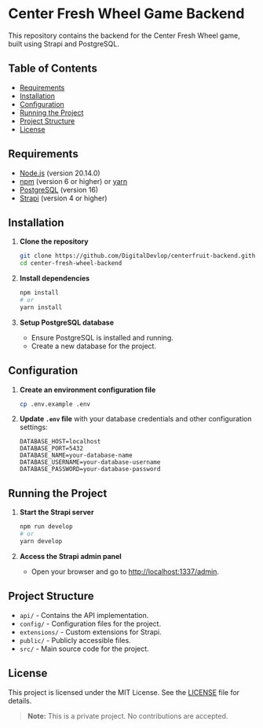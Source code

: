 # Center Fresh Wheel Game Backend

This repository contains the backend for the Center Fresh Wheel game, built using Strapi and PostgreSQL.

## Table of Contents
- [Requirements](#requirements)
- [Installation](#installation)
- [Configuration](#configuration)
- [Running the Project](#running-the-project)
- [Project Structure](#project-structure)
- [License](#license)

## Requirements
- [Node.js](https://nodejs.org/) (version 20.14.0)
- [npm](https://www.npmjs.com/) (version 6 or higher) or [yarn](https://yarnpkg.com/)
- [PostgreSQL](https://www.postgresql.org/) (version 16)
- [Strapi](https://strapi.io/) (version 4 or higher)

## Installation
1. **Clone the repository**
    ```bash
    git clone https://github.com/DigitalDevlop/centerfruit-backend.githttps://github.com/DigitalDevlop/centerfruit-backend.git
    cd center-fresh-wheel-backend
    ```

2. **Install dependencies**
    ```bash
    npm install
    # or
    yarn install
    ```

3. **Setup PostgreSQL database**
    - Ensure PostgreSQL is installed and running.
    - Create a new database for the project.

## Configuration
1. **Create an environment configuration file**
    ```bash
    cp .env.example .env
    ```

2. **Update `.env` file** with your database credentials and other configuration settings:
    ```env
    DATABASE_HOST=localhost
    DATABASE_PORT=5432
    DATABASE_NAME=your-database-name
    DATABASE_USERNAME=your-database-username
    DATABASE_PASSWORD=your-database-password
    ```

## Running the Project
1. **Start the Strapi server**
    ```bash
    npm run develop
    # or
    yarn develop
    ```

2. **Access the Strapi admin panel**
    - Open your browser and go to [http://localhost:1337/admin](http://localhost:1337/admin).

## Project Structure
- `api/` - Contains the API implementation.
- `config/` - Configuration files for the project.
- `extensions/` - Custom extensions for Strapi.
- `public/` - Publicly accessible files.
- `src/` - Main source code for the project.

## License
This project is licensed under the MIT License. See the [LICENSE](LICENSE) file for details.

> **Note:** This is a private project. No contributions are accepted.
